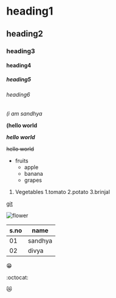# heading1
## heading2
### heading3
#### heading4
##### heading5
###### heading6
*(i am sandhya*

**(hello world**

***hello world***

~~hello world~~

* fruits
  * apple
   * banana
    * grapes

1. Vegetables
    1.tomato
    2.potato
    3.brinjal

[git](https://www.google.com/)

![flower](https://cdn.pixabay.com/photo/2015/04/19/08/32/rose-729509__180.jpg)

s.no|name
----|----
01|sandhya
02|divya


:grin:

:octocat:    

:crying_cat_face:

